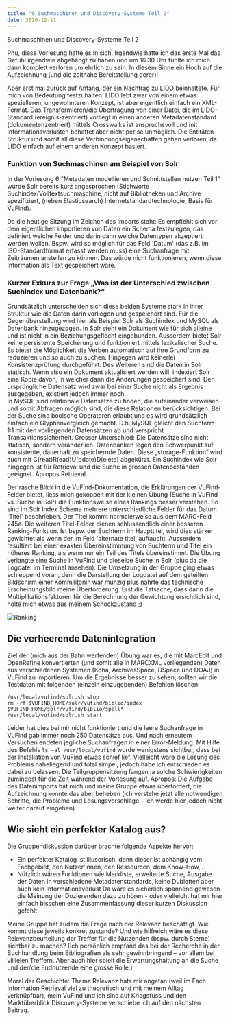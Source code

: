 ```yaml
---
title: "9 Suchmaschinen und Discovery-Systeme Teil 2"
date: 2020-12-11
---
```

Suchmaschinen und Discovery-Systeme Teil 2

Phu, diese Vorlesung hatte es in sich. Irgendwie hatte ich das erste Mal das Gefühl irgendwie abgehängt zu haben und um 16.30 Uhr fühlte ich mich dann komplett verloren um ehrlich zu sein. In diesem Sinne ein Hoch auf die Aufzeichnung (und die zeitnahe Bereitstellung derer)!

Aber erst mal zurück auf Anfang, der ein Nachtrag zu LIDO beinhaltete. 
Für mich von Bedeutung festzuhalten: LIDO lebt zwar von einem etwas spezielleren, ungewohnteren Konzept, ist aber eigentlich einfach ein XML-Format. Das Transformieren/die Übertragung von einer Datei, die im LIDO-Standard (ereignis-zentriert) vorliegt in einen anderen Metadatenstandard (dokumentenzentriert) mittels Crosswalks ist anspruchsvoll und mit Informationsverlusten behaftet aber nicht per se unmöglich. Die Entitäten-Struktur und somit all diese Verbindungseigenschaften gehen verloren, da LIDO einfach auf einem anderen Konzept basiert.

### Funktion von Suchmaschinen am Beispiel von Solr
In der Vorlesung 6 "Metadaten modellieren und Schnittstellen nutzen Teil 1" wurde Solr bereits kurz angesprochen (Stichworte Suchindex/Volltextsuchmaschine, nicht auf Bibliotheken und Archive spezifiziert, (neben Elasticsearch) Internetstandardtechnologie, Basis für VuFind).

Da die heutige Sitzung im Zeichen des Imports steht: Es empfiehlt sich vor dem eigentlichen importieren von Daten ein Schema festzulegen, das definiert welche Felder und darin dann welche Datentypen akzeptiert werden wollen. Bspw. wird so möglich für das Feld 'Datum' (das z.B. im ISO-Standardformat erfasst werden muss) eine Suchanfrage mit Zeiträumen anstellen zu können. Das würde nicht funktionieren, wenn diese Information als Text gespeichert wäre.

### Kurzer Exkurs zur Frage „Was ist der Unterschied zwischen Suchindex und Datenbank?“
Grundsätzlich unterscheiden sich diese beiden Systeme stark in ihrer Struktur wie die Daten darin vorliegen und gespeichert sind. Für die Gegenüberstellung wird hier als Beispiel Solr als Suchindex und MySQL als Datenbank hinzugezogen. 
In Solr steht ein Dokument wie für sich alleine und ist nicht in ein Beziehungsgeflecht eingebunden. Ausserdem bietet Solr keine persistente Speicherung und funktioniert mittels lexikalischer Suche. Es bietet die Möglichkeit die Verben automatisch auf ihre Grundform zu reduzieren und so auch zu suchen. Hingegen wird keinerlei Konsistenzprüfung durchgeführt. Des Weiteren sind die Daten in Solr statisch. Wenn also ein Dokument aktualisiert werden will, indexiert Solr eine Kopie davon, in welcher dann die Änderungen gespeichert sind. Der ursprüngliche Datensatz wird zwar bei einer Suche nicht als Ergebnis ausgegeben, existiert jedoch immer noch.  
In MySQL sind relationale Datensätze zu finden, die aufeinander verweisen und somit Abfragen möglich sind, die diese Relationen berücksichtigen. Bei der Suche sind boolsche Operatoren erlaubt und es wird grundsätzlich einfach ein Glyphenvergleich gemacht. D.h. MySQL gleicht den Suchterm 1:1 mit den vorliegenden Datensätzen ab und verspricht Transaktionssicherheit. Grosser Unterschied: Die Datensätze sind nicht statisch, sondern veränderlich. 
Datenbanken legen den Schwerpunkt auf konsistente, dauerhaft zu speichernde Daten. Diese „storage-Funktion“ wird auch mit C(reat)R(ead)U(pdate)D(elete) abgekürzt. Ein Suchindex wie Solr hingegen ist für Retrieval und die Suche in grossen Datenbeständen geeignet. Apropos Retrieval…

Der rasche Blick in die VuFind-Dokumentation, die Erklärungen der VuFind-Felder bietet, liess mich gekoppelt mit der kleinen Übung (Suche in VuFind vs. Suche in Solr) die Funktionsweise eines Rankings besser verstehen. So sind im Solr Index Schema mehrere unterschiedliche Felder für das Datum 'Titel' beschrieben. Der Titel kommt normalerweise aus dem MARC-Feld 245a. Die weiteren Titel-Felder dienen schlussendlich einer besseren Ranking-Funktion. Ist bspw. der Suchterm im Haupttitel, wird dies stärker gewichtet als wenn der im Feld 'alternate titel' auftaucht. Ausserdem resultiert bei einer exakten Übereinstimmung von Suchterm und Titel ein höheres Ranking, als wenn nur ein Teil des Titels übereinstimmt. Die Übung verlangte eine Suche in VuFind und dieselbe Suche in Solr (plus da die Logdatei im Terminal ansehen). Die Umsetzung in der Gruppe ging etwas schleppend voran, denn die Darstellung der Logdatei auf dem geteilten Bildschirm einer Kommilitonin war munzig plus nährte das technische Erscheinungsbild meine Überforderung. Erst die Tatsache, dass darin die Multiplikationsfaktoren für die Berechnung der Gewichtung ersichtlich sind, holte mich etwas aus meinem Schockzustand ;) 

![Ranking]({{site.baseurl}}/assets/9_ranking.png)

## Die verheerende Datenintegration
Ziel der (mich aus der Bahn werfenden) Übung war es, die mit MarcEdit und OpenRefine konvertierten (und somit alle in MARCXML vorliegenden) Daten aus verschiedenen Systemen (Koha, ArchivesSpace, DSpace und DOAJ) in VuFind zu importieren. Um die Ergebnisse besser zu sehen, sollten wir die Testdaten mit folgenden (einzeln einzugebenden) Befehlen löschen: 
```
/usr/local/vufind/solr.sh stop
rm -rf $VUFIND_HOME/solr/vufind/biblio/index $VUFIND_HOME/solr/vufind/biblio/spell*
/usr/local/vufind/solr.sh start
```
Leider hat dies bei mir nicht funktioniert und die leere Suchanfrage in VuFind gab immer noch 250 Datensätze aus. Und nach erneutem Versuchen endeten jegliche Suchanfragen in einer Error-Meldung. Mit Hilfe des Befehls ```ls –al /usr/local/vufind``` wurde wenigstens sichtbar, dass bei der Installation von VuFind etwas schief lief. Vielleicht wäre die Lösung des Problems naheliegend und total simpel, jedoch habe ich entschieden es dabei zu belassen. Die Teilgruppensitzung fangen ja solche Schwierigkeiten zumindest für die Zeit während der Vorlesung auf. Apropos: Die Aufgabe des Datenimports hat mich und meine Gruppe etwas überfordert, die Aufzeichnung konnte das aber beheben (ich verstehe jetzt alle notwendigen Schritte, die Probleme und Lösungsvorschläge – ich werde hier jedoch nicht weiter darauf eingehen). 

## Wie sieht ein perfekter Katalog aus?
Die Gruppendiskussion darüber brachte folgende Aspekte hervor: 
+ Ein perfekter Katalog ist illusorisch, denn dieser ist abhängig vom Fachgebiet, den Nutzer’innen, den Ressourcen, dem Know-How,… 
+ Nützlich wären Funktionen wie Merkliste, erweiterte Suche, Ausgabe der Daten in verschiedene Metadatenstandards, keine Dubletten aber auch kein Informationsverlust 
Da wäre es sicherlich spannend gewesen die Meinung der Dozierenden dazu zu hören - oder vielleicht hat mir hier einfach bisschen eine Zusammenfassung dieser kurzen Diskussion gefehlt.

Meine Gruppe hat zudem die Frage nach der Relevanz beschäftigt. Wie kommt diese jeweils konkret zustande? Und wie hilfreich wäre es diese Relevanzbeurteilung der Treffer für die Nutzenden (bspw. durch Sterne) sichtbar zu machen? (Ich persönlich empfand das bei der Recherche in der Buchhandlung beim Bibliografien als sehr gewinnbringend – vor allem bei viiiielen Treffern. Aber auch hier spielt die Erwartungshaltung an die Suche und der/die Endnutzende eine grosse Rolle.) 

Moral der Geschichte: 
Thema Relevanz hats mir angetan (weil im Fach Information Retrieval viel zu theoretisch und mit meinem Alltag verknüpfbar), mein VuFind und ich sind auf Kriegsfuss und den Marktüberblick Discovery-Systeme verschiebe ich auf den nächsten Beitrag. 

